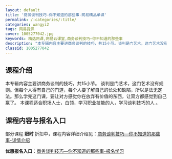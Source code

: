 ```yaml
---
layout: default
title: '商务谈判技巧—你不知道的那些事-网易精品单课'
permalink: /:categories/:title/
categories: wangyi2
tags: 网易提供
cover: 1005277042.jpg
keywords: 精选网课,网易云课堂,商务谈判技巧—你不知道的那些事
description: "本专辑内容主要讲商务谈判的技巧，共15小节。谈判是门艺术，这门艺术没有规则。但每个人得有自己的门道，每个人要了解自己的长处和缺陷，所以是法无定法。那么学完这门课，要让对方感觉你在放弃有价值的"
classid: 1005277042
---
```


## 课程介绍

本专辑内容主要讲商务谈判的技巧，共15小节。
谈判是门艺术，这门艺术没有规则。但每个人得有自己的门道，每个人要了解自己的长处和缺陷，所以是法无定法。那么学完这门课，要让对方感觉你在放弃有价值的东西，让双方都感觉到自己赢了。 本课程适合职场人士，白领，学习职业技能的人，学习谈判技巧的人 。

## 课程内容与报名入口

部分课程 **限时** 折扣中，课程内容详细介绍见：[商务谈判技巧—你不知道的那些事-详情介绍](https://study.163.com/course/introduction/1005277042.htm?share=1&shareId=1025206652&utm_campaign=share&utm_medium=iphoneShare&utm_source=&utm_u=1025206652)

**优惠报名入口**：[商务谈判技巧—你不知道的那些事-报名学习](https://study.163.com/course/introduction/1005277042.htm?share=1&shareId=1025206652&utm_campaign=share&utm_medium=iphoneShare&utm_source=&utm_u=1025206652)

